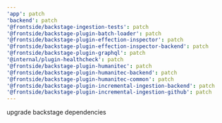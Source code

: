 ```yaml
---
'app': patch
'backend': patch
'@frontside/backstage-ingestion-tests': patch
'@frontside/backstage-plugin-batch-loader': patch
'@frontside/backstage-plugin-effection-inspector': patch
'@frontside/backstage-plugin-effection-inspector-backend': patch
'@frontside/backstage-plugin-graphql': patch
'@internal/plugin-healthcheck': patch
'@frontside/backstage-plugin-humanitec': patch
'@frontside/backstage-plugin-humanitec-backend': patch
'@frontside/backstage-plugin-humanitec-common': patch
'@frontside/backstage-plugin-incremental-ingestion-backend': patch
'@frontside/backstage-plugin-incremental-ingestion-github': patch
---
```


upgrade backstage dependencies
